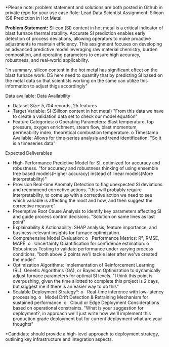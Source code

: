 *Please note: problem statement and solutions are both posted in Github in private repo for your use case
Role: Lead Data Scientist Assignment: Silicon (SI) Prediction in Hot Metal

**Problem Statement:**
Silicon (SI) content in hot metal is a critical indicator of blast furnace thermal stability.
Accurate SI prediction enables early detection of process deviations, allowing operators to
make proactive adjustments to maintain efficiency. This assignment focuses on developing
an advanced predictive model leveraging raw material chemistry, burden composition, and
operating parameters to ensure high accuracy, robustness, and real-world applicability.

"in summary, silicon content in the hot metal has significant effect on the blast furnace work. DS here need to quantify that by predicting SI based on the metal data so that scientists working on the same can utilize this information to adjust thigs accordingly"


Data available:
Data Availability
-  Dataset Size: 5,704 records, 25 features
- Target Variable: SI (Silicon content in hot metal)
"From this data we have to create a validation data set to check our model equation"
- Feature Categories:
o Operating Parameters: Blast temperature, top pressure, oxygen enrichment,
steam flow, blast momentum, permeability index, theoretical combustion
temperature.
o Timestamp Available: Allows for time-series analysis and trend identification.
"So it is a timeseries data"


Expected Deliverables
-  High-Performance Predictive Model for SI, optimized for accuracy and robustness.
"for accuracy and robustness thinking of using ensemble tree based models(Higher accuracy) instead of linear models(More interpretability)"
 -  Provision Real-time Anomaly Detection to flag unexpected SI deviations and
recommend corrective actions.
"this will probably require interpretability, to come up with a corrective action we need to see which variable is affecting the most and how, and then suggest the corrective measure"
 - Preemptive Root Cause Analysis to identify key parameters affecting SI and guide process control decisions.
   "Solution on same lines as last point"
 - Explainability & Actionability: SHAP analysis, feature importance, and business-relevant insights for furnace optimization.
 - Comprehensive Model Evaluation:
	o   Performance Metrics: R², RMSE, MAPE.
	o   Uncertainty Quantification for confidence estimation.
	o   Robustness Testing to validate performance under varying process conditions.
"both above 2 points we'll tackle later after we've created the model"
 - Optimization Algorithms: Implementation of Reinforcement Learning (RL), Genetic Algorithms (GA), or Bayesian Optimization to dynamically adjust furnace parameters for optimal SI levels.
   "I think this point is overpushing, given the time allotted to complete this project is 2 days, but suggest me if there is an easier way to do this"
 - Scalable Deployment Strategy*:
	o   Real-time inference with low-latency processing.
	o   Model Drift Detection & Retraining Mechanism for sustained performance.
	o   Cloud or Edge Deployment Considerations based on operational constraints.
	"What is your suggestion for deployment?, in approach we'll just write how we'll implement this production grade deployment but for current deployment what are your thoughts"

*Candidate should provide a high-level approach to deployment strategy, outlining key infrastructure and integration aspects.